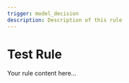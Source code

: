 ```yaml
---
trigger: model_decision
description: Description of this rule
---
```


# Test Rule

Your rule content here...
